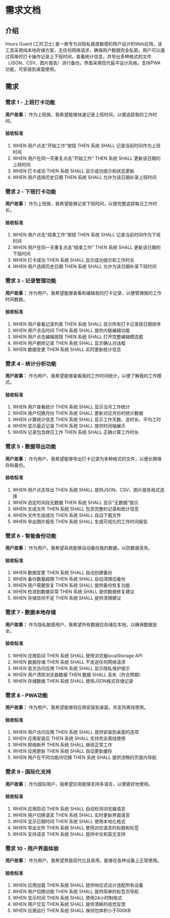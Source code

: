 # 需求文档

## 介绍

Hours Guard (工时卫士) 是一款专为对隐私极度敏感的用户设计的Web应用。该工具采用纯本地存储方案，无任何网络请求，确保用户数据完全私密。用户可以通过简单的打卡操作记录上下班时间，查看统计信息，并导出多种格式的文件（JSON、CSV、图片报告）进行备份。界面采用现代扁平设计风格，支持PWA功能，可安装到桌面使用。

## 需求

### 需求 1 - 上班打卡功能

**用户故事：** 作为上班族，我希望能够快速记录上班时间，以便追踪我的工作时间。

#### 验收标准

1. WHEN 用户点击"开始工作"按钮 THEN 系统 SHALL 记录当前时间作为上班时间
2. WHEN 用户在同一天重复点击"开始工作" THEN 系统 SHALL 更新该日期的上班时间
3. WHEN 打卡成功 THEN 系统 SHALL 显示成功提示和状态更新
4. WHEN 用户选择历史日期 THEN 系统 SHALL 允许为该日期补录上班时间

### 需求 2 - 下班打卡功能

**用户故事：** 作为上班族，我希望能够记录下班时间，以便完整追踪每日工作时长。

#### 验收标准

1. WHEN 用户点击"结束工作"按钮 THEN 系统 SHALL 记录当前时间作为下班时间
2. WHEN 用户在同一天重复点击"结束工作" THEN 系统 SHALL 更新该日期的下班时间
3. WHEN 打卡成功 THEN 系统 SHALL 显示成功提示和工作时长
4. WHEN 用户选择历史日期 THEN 系统 SHALL 允许为该日期补录下班时间

### 需求 3 - 记录管理功能

**用户故事：** 作为用户，我希望能够查看和编辑我的打卡记录，以便管理我的工作时间数据。

#### 验收标准

1. WHEN 用户查看记录列表 THEN 系统 SHALL 显示所有打卡记录按日期排序
2. WHEN 用户点击时间 THEN 系统 SHALL 提供内联编辑功能
3. WHEN 用户点击编辑按钮 THEN 系统 SHALL 打开完整编辑模态框
4. WHEN 用户删除记录 THEN 系统 SHALL 显示确认对话框
5. WHEN 数据变更 THEN 系统 SHALL 实时更新统计信息

### 需求 4 - 统计分析功能

**用户故事：** 作为用户，我希望能够查看我的工作时间统计，以便了解我的工作模式。

#### 验收标准

1. WHEN 用户查看统计 THEN 系统 SHALL 显示当月工作统计
2. WHEN 用户切换月份 THEN 系统 SHALL 更新对应月份的统计数据
3. WHEN 计算统计信息 THEN 系统 SHALL 显示工作天数、总时长、平均工时
4. WHEN 显示最近记录 THEN 系统 SHALL 提供时间轴展示
5. WHEN 记录包含跨日工作 THEN 系统 SHALL 正确计算工作时长

### 需求 5 - 数据导出功能

**用户故事：** 作为用户，我希望能够导出打卡记录为多种格式的文件，以便长期保存和备份。

#### 验收标准

1. WHEN 用户点击导出 THEN 系统 SHALL 提供JSON、CSV、图片报告格式选择
2. WHEN 选定时间段无数据 THEN 系统 SHALL 显示"无数据"提示
3. WHEN 生成文件 THEN 系统 SHALL 包含完整的记录和统计信息
4. WHEN 文件生成成功 THEN 系统 SHALL 自动下载文件
5. WHEN 导出图片报告 THEN 系统 SHALL 生成可视化的工作时间报告

### 需求 6 - 智能备份功能

**用户故事：** 作为用户，我希望系统能够自动备份我的数据，以防数据丢失。

#### 验收标准

1. WHEN 数据变更 THEN 系统 SHALL 自动创建备份
2. WHEN 备份数量超限 THEN 系统 SHALL 自动清理旧备份
3. WHEN 用户需要恢复 THEN 系统 SHALL 提供备份恢复功能
4. WHEN 检测到数据异常 THEN 系统 SHALL 提供数据修复建议
5. WHEN 存储空间不足 THEN 系统 SHALL 提供清理建议

### 需求 7 - 数据本地存储

**用户故事：** 作为隐私敏感用户，我希望所有数据仅存储在本地，以确保数据安全。

#### 验收标准

1. WHEN 应用启动 THEN 系统 SHALL 使用浏览器localStorage API
2. WHEN 数据存储 THEN 系统 SHALL 不发送任何网络请求
3. WHEN 首次访问应用 THEN 系统 SHALL 显示隐私保护提示
4. WHEN 用户清除浏览器数据 THEN 数据 SHALL 丢失（符合预期）
5. WHEN 存储数据 THEN 系统 SHALL 使用JSON格式存储记录

### 需求 8 - PWA功能

**用户故事：** 作为用户，我希望能够将应用安装到桌面，并支持离线使用。

#### 验收标准

1. WHEN 用户访问应用 THEN 系统 SHALL 提供安装到桌面的选项
2. WHEN 应用安装后 THEN 系统 SHALL 支持完全离线使用
3. WHEN 网络断开 THEN 系统 SHALL 继续正常工作
4. WHEN 应用更新 THEN 系统 SHALL 自动更新缓存
5. WHEN 用户在不同功能间切换 THEN 系统 SHALL 提供流畅的页面内导航

### 需求 9 - 国际化支持

**用户故事：** 作为国际用户，我希望应用能够支持多语言，以便更好地使用。

#### 验收标准

1. WHEN 应用启动 THEN 系统 SHALL 自动检测浏览器语言
2. WHEN 用户切换语言 THEN 系统 SHALL 实时更新界面语言
3. WHEN 显示日期时间 THEN 系统 SHALL 使用本地化格式
4. WHEN 导出文件 THEN 系统 SHALL 使用对应语言的标题和标签
5. WHEN 支持语言 THEN 系统 SHALL 提供中文和英文支持

### 需求 10 - 用户界面体验

**用户故事：** 作为用户，我希望界面现代化且易用，能够在各种设备上正常使用。

#### 验收标准

1. WHEN 应用加载 THEN 系统 SHALL 提供响应式设计适配所有设备
2. WHEN 用户切换功能 THEN 系统 SHALL 提供简单的标签页导航
3. WHEN 显示时间 THEN 系统 SHALL 使用24小时制格式
4. WHEN 用户交互 THEN 系统 SHALL 提供清晰的视觉反馈
5. WHEN 应用运行 THEN 系统 SHALL 保持包体积小于500KB